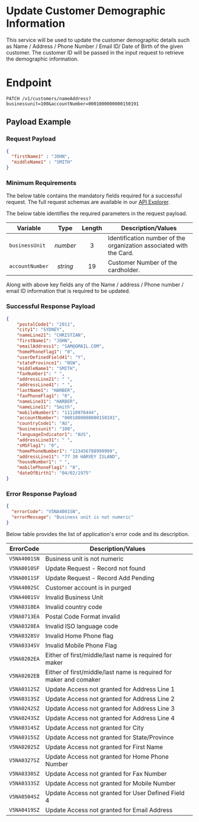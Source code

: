 # Update Customer Demographic Information

This service will be used to update the customer demographic details such as Name / Address / Phone Number / Email ID/ Date of Birth of the given customer.  The customer ID will be passed in the input request to retrieve the demographic information. 



# Endpoint
`PATCH /v1/customers/nameAddress?businessunit=100&accountNumber=0001000000000150191`


## Payload Example

### Request Payload

```json
{  
  "firstName1" : "JOHN",
  "middleName1" : "SMITH"  
}
```

### Minimum Requirements
The below table contains the mandatory fields required for a successful request. The full request schemas are available in our [API Explorer](../api/?type=patch&path=/v1/customers/nameAddress).

The below table identifies the required parameters in the request payload.

| Variable | Type | Length | Description/Values |
| -------- | :--: | :------------: | ------------------ |
| `businessUnit` | *number* | 3 | Identification number of the organization associated with the Card. |
| `accountNumber` | *string* | 19 | Customer Number of the cardholder. | 

Along with above key fields any of the Name / address / Phone number / email ID information that is required to be updated.


### Successful Response Payload

```json
{
    "postalCode1": "2011",
    "city1": "SYDNEY",
    "nameLine21": "CHRISTIAN",
    "firstName1": "JOHN",
    "emailAddress1": "SAM@GMAIL.COM",
    "homePhoneFlag1": "0",
    "userDefinedField41": "Y",
    "stateProvince1": "NSW",
    "middleName1": "SMITH",
    "faxNumber1": " ",
    "addressLine21": " ",
    "addressLine41": " ",
    "lastName1": "HARBER",
    "faxPhoneFlag1": "0",
    "nameLine31": "HARBER",
    "nameLine11": "Smith",
    "mobileNumber1": "11110976444",
    "accountNumber": "0001000000000150191",
    "countryCode1": "AU",
    "businessunit": "100",
    "languageIndicator1": "AUS",
    "addressLine31": " ",
    "sMSFlag1": "0",
    "homePhoneNumber1": "123456788999999",
    "addressLine11": "77 30 HARVEY ISLAND",
    "houseNumber1": " ",
    "mobilePhoneFlag1": "0",
    "dateOfBirth1": "04/02/1975"
} 
```

### Error Response Payload

```json
{
  "errorCode": "V5NA4001SN",
  "errorMessage": "Business unit is not numeric"  
}
```
Below table provides the list of application's error code and its description. 

| ErrorCode |  Description/Values |
| --------  | ------------------ |
|`V5NA4001SN` |	Business unit is not numeric|
|`V5NA0010SF` |	Update Request - Record not found|
|`V5NA0011SF` |	Update Request - Record Add Pending|
|`V5NA4002SC` |	Customer account is in purged|
|`V5NA4001SV` |	Invalid Business Unit|  
|`V5NA0318EA` |	Invalid  country  code|
|`V5NA0713EA` |	Postal Code Format invalid|
|`V5NA0320EA` |	Invalid  ISO language code|
|`V5NA0328SV` |	Invalid Home Phone flag|
|`V5NA0334SV` |	Invalid  Mobile Phone Flag|                              
|`V5NA0202EA` |	Either of first/middle/last name is required for maker|
|`V5NA0202EB` |	Either of first/middle/last name is required for maker and comaker|
|`V5NA0312SZ` |	Update Access not granted for Address Line 1|
|`V5NA0313SZ` |	Update Access not granted for Address Line 2|
|`V5NA0242SZ` |	Update Access not granted for Address Line 3|
|`V5NA0243SZ` |	Update Access not granted for Address Line 4|
|`V5NA0314SZ` |	Update Access not granted for City|
|`V5NA0315SZ` |	Update Access not granted for State/Province|
|`V5NA0202SZ` |	Update Access not granted for First Name|
|`V5NA0327SZ` |	Update Access not granted for Home Phone Number|
|`V5NA0330SZ` |	Update Access not granted for Fax Number|
|`V5NA0333SZ` |	Update Access not granted for Mobile Number|
|`V5NA0504SZ` |	Update Access not granted for User Defined Field 4|
|`V5NA0419SZ` |	Update Access not granted for Email Address|


